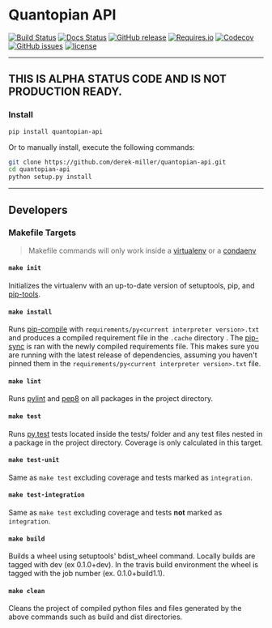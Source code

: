# Quantopian API

[![Build Status](https://img.shields.io/travis/derek-miller/quantopian-api.svg)](https://travis-ci.org/derek-miller/quantopian-api)
[![Docs Status](https://readthedocs.org/projects/quantopian-api/badge/?version=latest)](http://quantopian-api.readthedocs.io/en/latest/?badge=latest)
[![GitHub release](https://img.shields.io/pypi/v/quantopian-api.svg)](https://pypi.python.org/pypi/quantopian-api/)
[![Requires.io](https://img.shields.io/requires/github/derek-miller/quantopian-api.svg)](https://requires.io/github/derek-miller/quantopian-api/requirements/?branch=master)
[![Codecov](https://img.shields.io/codecov/c/github/derek-miller/quantopian-api.svg)](https://codecov.io/gh/derek-miller/quantopian-api)
[![GitHub issues](https://img.shields.io/github/issues/derek-miller/quantopian-api.svg)](https://github.com/derek-miller/quantopian-api/issues)
[![license](https://img.shields.io/github/license/derek-miller/quantopian-api.svg)](https://github.com/derek-miller/quantopian-api/blob/master/LICENSE)

***

## THIS IS ALPHA STATUS CODE AND IS NOT PRODUCTION READY.

### Install

```bash
pip install quantopian-api
```

Or to manually install, execute the following commands:
```bash
git clone https://github.com/derek-miller/quantopian-api.git
cd quantopian-api
python setup.py install
```
***

## Developers

### Makefile Targets

> Makefile commands will only work inside a [virtualenv](https://virtualenv.pypa.io/en/latest/) or a
[condaenv](http://conda.pydata.org/docs/using/envs.html)

#### `make init`

Initializes the virtualenv with an up-to-date version of setuptools, pip, and
[pip-tools](https://github.com/nvie/pip-tools/).

#### `make install`

Runs [pip-compile] with `requirements/py<current interpreter version>.txt` and produces a compiled requirement file in
the `.cache` directory . The [pip-sync] is ran with the newly compiled requirements file. This makes sure you are
running with the latest release of dependencies, assuming you haven't pinned them in the
`requirements/py<current interpreter version>.txt` file.

#### `make lint`

Runs [pylint] and [pep8] on all packages in the project directory.

#### `make test`

Runs [py.test] tests located inside the tests/ folder and any test files nested in a package in the project directory.
Coverage is only calculated in this target.

#### `make test-unit`

Same as `make test` excluding coverage and tests marked as `integration`.

#### `make test-integration`

Same as `make test` excluding coverage and tests **not** marked as `integration`.

#### `make build`

Builds a wheel using setuptools' bdist_wheel command. Locally builds are tagged with dev (ex 0.1.0+dev). In the travis
build environment the wheel is tagged with the job number (ex. 0.1.0+build1.1).

#### `make clean`

Cleans the project of compiled python files and files generated by the above commands such as build and dist directories.


[pylint]: https://www.pylint.org/
[pep8]: https://pep8.readthedocs.io/en/latest/
[py.test]: http://pytest.org/latest/
[pip-tools]: https://github.com/nvie/pip-tools/#pip-tools--pip-compile--pip-sync
[pip-compile]: https://github.com/nvie/pip-tools/#example-usage-for-pip-compile
[pip-sync]: https://github.com/nvie/pip-tools/#example-usage-for-pip-sync
